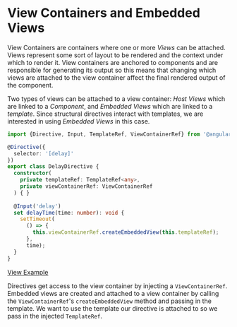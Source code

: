 # View Containers and Embedded Views

View Containers are containers where one or more *Views* can be attached. Views represent some sort of layout to be rendered and the context under which to render it. View containers are anchored to components and are responsible for generating its output so this means that changing which views are attached to the view container affect the final rendered output of the component. 

Two types of views can be attached to a view container: *Host Views* which are linked to a *Component*, and *Embedded Views* which are linked to a *template*. Since structural directives interact with templates, we are interested in using *Embedded Views* in this case.

```typescript
import {Directive, Input, TemplateRef, ViewContainerRef} from '@angular/core';

@Directive({
  selector: '[delay]'
})
export class DelayDirective {
  constructor(
    private templateRef: TemplateRef<any>,
    private viewContainerRef: ViewContainerRef
  ) { }
  
  @Input('delay')
  set delayTime(time: number): void {
    setTimeout(
      () => {
        this.viewContainerRef.createEmbeddedView(this.templateRef);
      },
      time);
  }
}
```
[View Example](https://plnkr.co/edit/dc9sCOeAKF3iLXEEQvkR?p=preview)

Directives get access to the view container by injecting a `ViewContainerRef`. Embedded views are created and attached to a view container by calling the `ViewContainerRef`'s `createEmbeddedView` method and passing in the template. We want to use the template our directive is attached to so we pass in the injected `TemplateRef`.